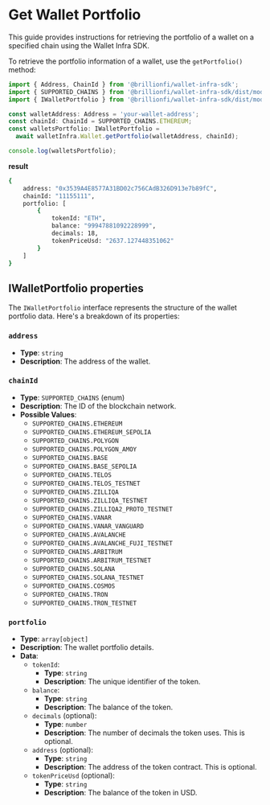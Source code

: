 # Get Wallet Portfolio

This guide provides instructions for retrieving the portfolio of a wallet on a specified chain using the Wallet Infra SDK.

To retrieve the portfolio information of a wallet, use the `getPortfolio()` method:

```ts
import { Address, ChainId } from '@brillionfi/wallet-infra-sdk';
import { SUPPORTED_CHAINS } from '@brillionfi/wallet-infra-sdk/dist/models/common.models';
import { IWalletPortfolio } from '@brillionfi/wallet-infra-sdk/dist/models/wallet.models';

const walletAddress: Address = 'your-wallet-address';
const chainId: ChainId = SUPPORTED_CHAINS.ETHEREUM;
const walletsPortfolio: IWalletPortfolio =
  await walletInfra.Wallet.getPortfolio(walletAddress, chainId);

console.log(walletsPortfolio);
```

**result**

```bash
{
    address: "0x3539A4E8577A31BD02c756CAdB326D913e7b89fC",
    chainId: "11155111",
    portfolio: [
        {
            tokenId: "ETH",
            balance: "99947881092228999",
            decimals: 18,
            tokenPriceUsd: "2637.127448351062"
        }
    ]
}
```

## IWalletPortfolio properties

The `IWalletPortfolio` interface represents the structure of the wallet portfolio data. Here's a breakdown of its properties:

### `address`

- **Type**: `string`
- **Description**: The address of the wallet.

### `chainId`

- **Type**: `SUPPORTED_CHAINS` (enum)
- **Description**: The ID of the blockchain network.
- **Possible Values**:
  - `SUPPORTED_CHAINS.ETHEREUM`
  - `SUPPORTED_CHAINS.ETHEREUM_SEPOLIA`
  - `SUPPORTED_CHAINS.POLYGON`
  - `SUPPORTED_CHAINS.POLYGON_AMOY`
  - `SUPPORTED_CHAINS.BASE`
  - `SUPPORTED_CHAINS.BASE_SEPOLIA`
  - `SUPPORTED_CHAINS.TELOS`
  - `SUPPORTED_CHAINS.TELOS_TESTNET`
  - `SUPPORTED_CHAINS.ZILLIQA`
  - `SUPPORTED_CHAINS.ZILLIQA_TESTNET`
  - `SUPPORTED_CHAINS.ZILLIQA2_PROTO_TESTNET`
  - `SUPPORTED_CHAINS.VANAR`
  - `SUPPORTED_CHAINS.VANAR_VANGUARD`
  - `SUPPORTED_CHAINS.AVALANCHE`
  - `SUPPORTED_CHAINS.AVALANCHE_FUJI_TESTNET`
  - `SUPPORTED_CHAINS.ARBITRUM`
  - `SUPPORTED_CHAINS.ARBITRUM_TESTNET`
  - `SUPPORTED_CHAINS.SOLANA`
  - `SUPPORTED_CHAINS.SOLANA_TESTNET`
  - `SUPPORTED_CHAINS.COSMOS`
  - `SUPPORTED_CHAINS.TRON`
  - `SUPPORTED_CHAINS.TRON_TESTNET`

### `portfolio`

- **Type**: `array[object]`
- **Description**: The wallet portfolio details.
- **Data**:
  - `tokenId`:
    - **Type**: `string`
    - **Description**: The unique identifier of the token.
  - `balance`:
    - **Type**: `string`
    - **Description**: The balance of the token.
  - `decimals` (optional):
    - **Type**: `number`
    - **Description**: The number of decimals the token uses. This is optional.
  - `address` (optional):
    - **Type**: `string`
    - **Description**: The address of the token contract. This is optional.
  - `tokenPriceUsd` (optional):
    - **Type**: `string`
    - **Description**: The balance of the token in USD.

